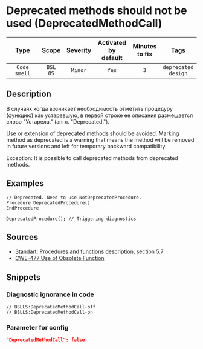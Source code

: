 # Deprecated methods should not be used (DeprecatedMethodCall)

 |     Type     |        Scope        | Severity | Activated<br>by default | Minutes<br>to fix |              Tags              |
 |:------------:|:-------------------:|:--------:|:-----------------------------:|:-----------------------:|:------------------------------:|
 | `Code smell` | `BSL`<br>`OS` | `Minor`  |             `Yes`             |           `3`           | `deprecated`<br>`design` | 

<!-- Блоки выше заполняются автоматически, не трогать -->
## Description

В случаях когда возникает необходимость отметить процедуру (функцию) как устаревшую, в первой строке ее описания размещается слово "Устарела." (англ. "Deprecated.").

Use or extension of deprecated methods should be avoided. Marking method as deprecated is a warning that means the method will be removed in future versions and left for temporary backward compatibility.

Exception: It is possible to call deprecated methods from deprecated methods.

## Examples
<!-- В данном разделе приводятся примеры, на которые диагностика срабатывает, а также можно привести пример, как можно исправить ситуацию -->

```bsl
// Deprecated. Need to use NotDeprecatedProcedure.
Procedure DeprecatedProcedure()
EndProcedure

DeprecatedProcedure(); // Triggering diagnostics
```

## Sources

* [Standart: Procedures and functions description](https://its.1c.ru/db/v8std/content/453/hdoc), section 5.7
* [CWE-477 Use of Obsolete Function](http://cwe.mitre.org/data/definitions/477.html)

## Snippets

<!-- Блоки ниже заполняются автоматически, не трогать -->
### Diagnostic ignorance in code

```bsl
// BSLLS:DeprecatedMethodCall-off
// BSLLS:DeprecatedMethodCall-on
```

### Parameter for config

```json
"DeprecatedMethodCall": false
```
